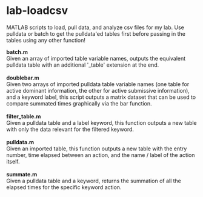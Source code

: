 # lab-loadcsv
MATLAB scripts to load, pull data, and analyze csv files for my lab. Use pulldata or batch to get the pulldata'ed tables first before passing in the tables using any other function!

<b>batch.m</b><br>
Given an array of imported table variable names, outputs the equivalent pulldata table with an additional '_table' extension at the end.<br>
<br>
<b>doublebar.m</b><br>
Given two arrays of imported pulldata table variable names (one table for active dominant information, the other for active submissive information), and a keyword label, this script outputs a matrix dataset that can be used to compare summated times graphically via the bar function.<br>
<br>
<b>filter_table.m</b><br>
Given a pulldata table and a label keyword, this function outputs a new table with only the data relevant for the filtered keyword.<br>
<br>
<b>pulldata.m</b><br>
Given an imported table, this function outputs a new table with the entry number, time elapsed between an action, and the name / label of the action itself.<br>
<br>
<b>summate.m</b><br>
Given a pulldata table and a keyword, returns the summation of all the elapsed times for the specific keyword action.<br>
